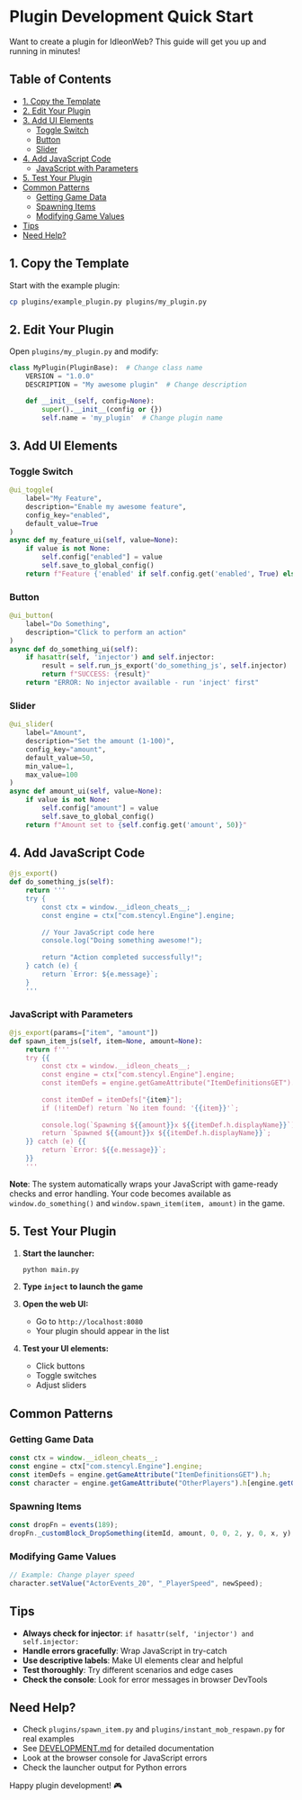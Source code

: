 # Plugin Development Quick Start

Want to create a plugin for IdleonWeb? This guide will get you up and running in minutes!

## Table of Contents

- [1. Copy the Template](#1-copy-the-template)
- [2. Edit Your Plugin](#2-edit-your-plugin)
- [3. Add UI Elements](#3-add-ui-elements)
  - [Toggle Switch](#toggle-switch)
  - [Button](#button)
  - [Slider](#slider)
- [4. Add JavaScript Code](#4-add-javascript-code)
  - [JavaScript with Parameters](#javascript-with-parameters)
- [5. Test Your Plugin](#5-test-your-plugin)
- [Common Patterns](#common-patterns)
  - [Getting Game Data](#getting-game-data)
  - [Spawning Items](#spawning-items)
  - [Modifying Game Values](#modifying-game-values)
- [Tips](#tips)
- [Need Help?](#need-help)

## 1. Copy the Template

Start with the example plugin:

```bash
cp plugins/example_plugin.py plugins/my_plugin.py
```

## 2. Edit Your Plugin

Open `plugins/my_plugin.py` and modify:

```python
class MyPlugin(PluginBase):  # Change class name
    VERSION = "1.0.0"
    DESCRIPTION = "My awesome plugin"  # Change description

    def __init__(self, config=None):
        super().__init__(config or {})
        self.name = 'my_plugin'  # Change plugin name
```

## 3. Add UI Elements

### Toggle Switch
```python
@ui_toggle(
    label="My Feature",
    description="Enable my awesome feature",
    config_key="enabled",
    default_value=True
)
async def my_feature_ui(self, value=None):
    if value is not None:
        self.config["enabled"] = value
        self.save_to_global_config()
    return f"Feature {'enabled' if self.config.get('enabled', True) else 'disabled'}"
```

### Button
```python
@ui_button(
    label="Do Something",
    description="Click to perform an action"
)
async def do_something_ui(self):
    if hasattr(self, 'injector') and self.injector:
        result = self.run_js_export('do_something_js', self.injector)
        return f"SUCCESS: {result}"
    return "ERROR: No injector available - run 'inject' first"
```

### Slider
```python
@ui_slider(
    label="Amount",
    description="Set the amount (1-100)",
    config_key="amount",
    default_value=50,
    min_value=1,
    max_value=100
)
async def amount_ui(self, value=None):
    if value is not None:
        self.config["amount"] = value
        self.save_to_global_config()
    return f"Amount set to {self.config.get('amount', 50)}"
```

## 4. Add JavaScript Code

```python
@js_export()
def do_something_js(self):
    return '''
    try {
        const ctx = window.__idleon_cheats__;
        const engine = ctx["com.stencyl.Engine"].engine;
        
        // Your JavaScript code here
        console.log("Doing something awesome!");
        
        return "Action completed successfully!";
    } catch (e) {
        return `Error: ${e.message}`;
    }
    '''
```

### JavaScript with Parameters

```python
@js_export(params=["item", "amount"])
def spawn_item_js(self, item=None, amount=None):
    return f'''
    try {{
        const ctx = window.__idleon_cheats__;
        const engine = ctx["com.stencyl.Engine"].engine;
        const itemDefs = engine.getGameAttribute("ItemDefinitionsGET").h;
        
        const itemDef = itemDefs["{item}"];
        if (!itemDef) return `No item found: '{{item}}'`;
        
        console.log(`Spawning ${{amount}}x ${{itemDef.h.displayName}}`);
        return `Spawned ${{amount}}x ${{itemDef.h.displayName}}`;
    }} catch (e) {{
        return `Error: ${{e.message}}`;
    }}
    '''
```

**Note**: The system automatically wraps your JavaScript with game-ready checks and error handling. Your code becomes available as `window.do_something()` and `window.spawn_item(item, amount)` in the game.

## 5. Test Your Plugin

1. **Start the launcher:**
   ```bash
   python main.py
   ```

2. **Type `inject` to launch the game**

3. **Open the web UI:**
   - Go to `http://localhost:8080`
   - Your plugin should appear in the list

4. **Test your UI elements:**
   - Click buttons
   - Toggle switches
   - Adjust sliders

## Common Patterns

### Getting Game Data
```javascript
const ctx = window.__idleon_cheats__;
const engine = ctx["com.stencyl.Engine"].engine;
const itemDefs = engine.getGameAttribute("ItemDefinitionsGET").h;
const character = engine.getGameAttribute("OtherPlayers").h[engine.getGameAttribute("UserInfo")[0]];
```

### Spawning Items
```javascript
const dropFn = events(189);
dropFn._customBlock_DropSomething(itemId, amount, 0, 0, 2, y, 0, x, y);
```

### Modifying Game Values
```javascript
// Example: Change player speed
character.setValue("ActorEvents_20", "_PlayerSpeed", newSpeed);
```

## Tips

- **Always check for injector**: `if hasattr(self, 'injector') and self.injector:`
- **Handle errors gracefully**: Wrap JavaScript in try-catch
- **Use descriptive labels**: Make UI elements clear and helpful
- **Test thoroughly**: Try different scenarios and edge cases
- **Check the console**: Look for error messages in browser DevTools

## Need Help?

- Check `plugins/spawn_item.py` and `plugins/instant_mob_respawn.py` for real examples
- See [DEVELOPMENT.md](DEVELOPMENT.md) for detailed documentation
- Look at the browser console for JavaScript errors
- Check the launcher output for Python errors

Happy plugin development! 🎮 